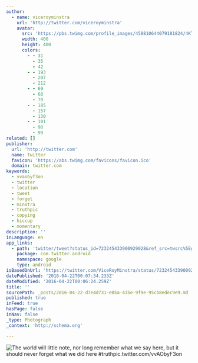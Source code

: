 ```yaml
---
author:
  - name: viceroyminstra
    url: 'http://twitter.com/viceroyminstra'
    avatar:
      src: 'https://pbs.twimg.com/profile_images/458810644079181824/4KTRdY3D_400x400.jpeg'
      width: 400
      height: 400
      colors:
        - - 31
          - 35
          - 42
        - - 193
          - 207
          - 212
        - - 69
          - 68
          - 70
        - - 185
          - 157
          - 130
        - - 101
          - 98
          - 99
related: []
publisher:
  url: 'http://twitter.com'
  name: Twitter
  favicon: 'https://abs.twimg.com/favicons/favicon.ico'
  domain: twitter.com
keywords:
  - vvaobyf3on
  - twitter
  - location
  - tweet
  - forget
  - minstra
  - truthpic
  - copying
  - hiccup
  - momentary
description: ''
inLanguage: en
app_links:
  - path: 'twitter/tweet?status_id=723245433900929028&ref_src=twsrc%5Egoogle%7Ctwcamp%5Eandroidseo%7Ctwgr%5Estatus%7Ctwterm%5E723245433900929028'
    package: com.twitter.android
    namespace: google
    type: android
isBasedOnUrl: 'https://twitter.com/ViceRoyMinstra/status/723245433900929028'
datePublished: '2016-04-22T00:07:34.233Z'
dateModified: '2016-04-22T00:06:24.259Z'
title: ''
sourcePath: _posts/2016-04-22-d7e4d731-e05a-435e-9f9e-95cb8edec9e9.md
published: true
inFeed: true
hasPage: false
inNav: false
_type: Photograph
_context: 'http://schema.org'

---
```

![The world will little note, nor long remember what we say here, but it should never forget what we did here #truthpic.twitter.com/vvAObyF3on](https://pbs.twimg.com/media/Cgl7HyPWMAAe5Hu.jpg:large)